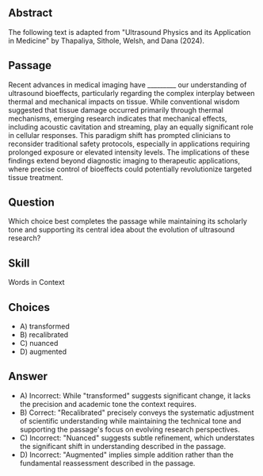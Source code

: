 ## Abstract
The following text is adapted from "Ultrasound Physics and its Application in Medicine" by Thapaliya, Sithole, Welsh, and Dana (2024).

## Passage
Recent advances in medical imaging have _________ our understanding of ultrasound bioeffects, particularly regarding the complex interplay between thermal and mechanical impacts on tissue. While conventional wisdom suggested that tissue damage occurred primarily through thermal mechanisms, emerging research indicates that mechanical effects, including acoustic cavitation and streaming, play an equally significant role in cellular responses. This paradigm shift has prompted clinicians to reconsider traditional safety protocols, especially in applications requiring prolonged exposure or elevated intensity levels. The implications of these findings extend beyond diagnostic imaging to therapeutic applications, where precise control of bioeffects could potentially revolutionize targeted tissue treatment.

## Question
Which choice best completes the passage while maintaining its scholarly tone and supporting its central idea about the evolution of ultrasound research?

## Skill
Words in Context

## Choices
- A) transformed
- B) recalibrated
- C) nuanced
- D) augmented

## Answer
- A) Incorrect: While "transformed" suggests significant change, it lacks the precision and academic tone the context requires.
- B) Correct: "Recalibrated" precisely conveys the systematic adjustment of scientific understanding while maintaining the technical tone and supporting the passage's focus on evolving research perspectives.
- C) Incorrect: "Nuanced" suggests subtle refinement, which understates the significant shift in understanding described in the passage.
- D) Incorrect: "Augmented" implies simple addition rather than the fundamental reassessment described in the passage.